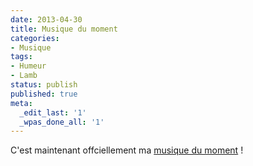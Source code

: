 ```yaml
---
date: 2013-04-30
title: Musique du moment
categories:
- Musique
tags:
- Humeur
- Lamb
status: publish
published: true
meta:
  _edit_last: '1'
  _wpas_done_all: '1'
---
```

C'est maintenant offciellement ma <a title="&quot;What Sound&quot; par &quot;Lamb&quot; sur soundcloud.com" href="https://soundcloud.com/mme-cerveau/lamb-what-sound">musique du moment</a> !
